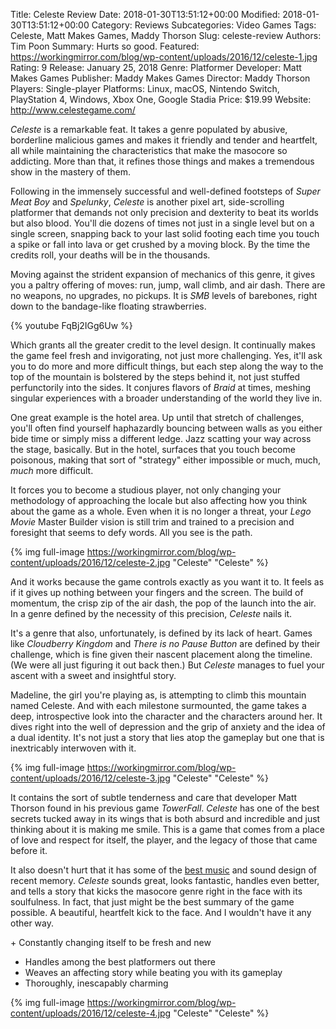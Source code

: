 Title: Celeste Review
Date: 2018-01-30T13:51:12+00:00
Modified: 2018-01-30T13:51:12+00:00
Category: Reviews
Subcategories: Video Games
Tags: Celeste, Matt Makes Games, Maddy Thorson
Slug: celeste-review
Authors: Tim Poon
Summary: Hurts so good.
Featured: https://workingmirror.com/blog/wp-content/uploads/2016/12/celeste-1.jpg
Rating: 9
Release: January 25, 2018
Genre: Platformer
Developer: Matt Makes Games
Publisher: Maddy Makes Games
Director: Maddy Thorson
Players: Single-player
Platforms: Linux, macOS, Nintendo Switch, PlayStation 4, Windows, Xbox One, Google Stadia
Price: $19.99
Website: http://www.celestegame.com/

*Celeste* is a remarkable feat. It takes a genre populated by abusive, borderline malicious games and makes it friendly and tender and heartfelt, all while maintaining the characteristics that make the masocore so addicting. More than that, it refines those things and makes a tremendous show in the mastery of them.

Following in the immensely successful and well-defined footsteps of *Super Meat Boy* and *Spelunky*, *Celeste* is another pixel art, side-scrolling platformer that demands not only precision and dexterity to beat its worlds but also blood. You'll die dozens of times not just in a single level but on a single screen, snapping back to your last solid footing each time you touch a spike or fall into lava or get crushed by a moving block. By the time the credits roll, your deaths will be in the thousands.

Moving against the strident expansion of mechanics of this genre, it gives you a paltry offering of moves: run, jump, wall climb, and air dash. There are no weapons, no upgrades, no pickups. It is *SMB* levels of barebones, right down to the bandage-like floating strawberries.

{% youtube FqBj2IGg6Uw %}

Which grants all the greater credit to the level design. It continually makes the game feel fresh and invigorating, not just more challenging. Yes, it'll ask you to do more and more difficult things, but each step along the way to the top of the mountain is bolstered by the steps behind it, not just stuffed perfunctorily into the sides. It conjures flavors of *Braid* at times, meshing singular experiences with a broader understanding of the world they live in.

One great example is the hotel area. Up until that stretch of challenges, you'll often find yourself haphazardly bouncing between walls as you either bide time or simply miss a different ledge. Jazz scatting your way across the stage, basically. But in the hotel, surfaces that you touch become poisonous, making that sort of "strategy" either impossible or much, much, *much* more difficult.

It forces you to become a studious player, not only changing your methodology of approaching the locale but also affecting how you think about the game as a whole. Even when it is no longer a threat, your *Lego Movie* Master Builder vision is still trim and trained to a precision and foresight that seems to defy words. All you see is the path.

{% img full-image https://workingmirror.com/blog/wp-content/uploads/2016/12/celeste-2.jpg "Celeste" "Celeste" %}

And it works because the game controls exactly as you want it to. It feels as if it gives up nothing between your fingers and the screen. The build of momentum, the crisp zip of the air dash, the pop of the launch into the air. In a genre defined by the necessity of this precision, *Celeste* nails it.

It's a genre that also, unfortunately, is defined by its lack of heart. Games like *Cloudberry Kingdom* and *There is no Pause Button* are defined by their challenge, which is fine given their nascent placement along the timeline. (We were all just figuring it out back then.) But *Celeste* manages to fuel your ascent with a sweet and insightful story.

Madeline, the girl you're playing as, is attempting to climb this mountain named Celeste. And with each milestone surmounted, the game takes a deep, introspective look into the character and the characters around her. It dives right into the well of depression and the grip of anxiety and the idea of a dual identity. It's not just a story that lies atop the gameplay but one that is inextricably interwoven with it.

{% img full-image https://workingmirror.com/blog/wp-content/uploads/2016/12/celeste-3.jpg "Celeste" "Celeste" %}

It contains the sort of subtle tenderness and care that developer Matt Thorson found in his previous game *TowerFall*. *Celeste* has one of the best secrets tucked away in its wings that is both absurd and incredible and just thinking about it is making me smile. This is a game that comes from a place of love and respect for itself, the player, and the legacy of those that came before it.

It also doesn't hurt that it has some of the [best music](https://soundcloud.com/lena-chappelle/celeste-old-site-excerpt) and sound design of recent memory. *Celeste* sounds great, looks fantastic, handles even better, and tells a story that kicks the masocore genre right in the face with its soulfulness. In fact, that just might be the best summary of the game possible. A beautiful, heartfelt kick to the face. And I wouldn't have it any other way.

\+ Constantly changing itself to be fresh and new  
+ Handles among the best platformers out there  
+ Weaves an affecting story while beating you with its gameplay  
+ Thoroughly, inescapably charming

{% img full-image https://workingmirror.com/blog/wp-content/uploads/2016/12/celeste-4.jpg "Celeste" "Celeste" %}
